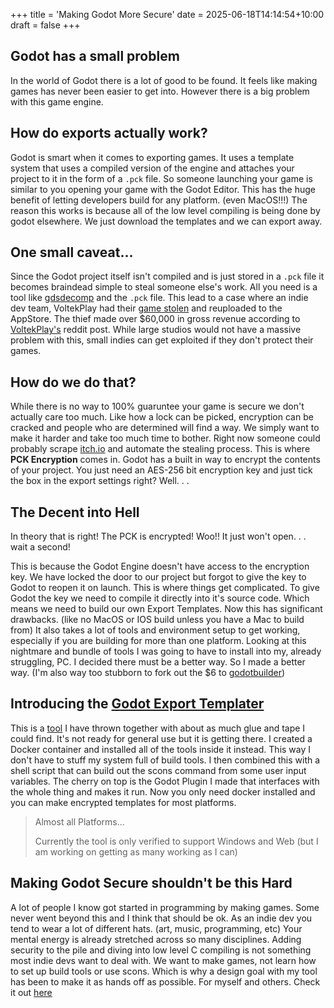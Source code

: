 +++
title = 'Making Godot More Secure'
date = 2025-06-18T14:14:54+10:00
draft = false
+++

## Godot has a small problem
In the world of Godot there is a lot of good to be found. It feels like making games has never been easier to get into. However there is a big problem with this game engine.

## How do exports actually work?
Godot is smart when it comes to exporting games. It uses a template system that uses a compiled version of the engine and attaches your project to it in the form of a `.pck` file. So someone launching your game is similar to you opening your game with the Godot Editor. This has the huge benefit of letting developers build for any platform. (even MacOS!!!) The reason this works is because all of the low level compiling is being done by godot elsewhere. We just download the templates and we can export away.

## One small caveat...
Since the Godot project itself isn't compiled and is just stored in a `.pck` file it becomes braindead simple to steal someone else's work. All you need is a tool like [gdsdecomp](https://github.com/GDRETools/gdsdecomp) and the `.pck` file. This lead to a case where an indie dev team, VoltekPlay had their [game stolen](https://youtu.be/3bCJ7BieUss) and reuploaded to the AppStore. The thief made over $60,000 in gross revenue according to [VoltekPlay's](https://www.reddit.com/r/godot/comments/1je90av/how_to_protect_your_godot_game_from_being_stolen/) reddit post. While large studios would not have a massive problem with this, small indies can get exploited if they don't protect their games.

## How do we do that?
While there is no way to 100% guaruntee your game is secure we don't actually care too much. Like how a lock can be picked, encryption can be cracked and people who are determined will find a way. We simply want to make it harder and take too much time to bother. Right now someone could probably scrape [itch.io](https://itch.io/) and automate the stealing process. This is where **PCK Encryption** comes in. Godot has a built in way to encrypt the contents of your project. You just need an AES-256 bit encryption key and just tick the box in the export settings right? Well. . .

## The Decent into Hell
In theory that is right! The PCK is encrypted! Woo!! It just won't open. . . wait a second!

This is because the Godot Engine doesn't have access to the encryption key. We have locked the door to our project but forgot to give the key to Godot to reopen it on launch. This is where things get complicated. To give Godot the key we need to compile it directly into it's source code. Which means we need to build our own Export Templates. Now this has significant drawbacks. (like no MacOS or IOS build unless you have a Mac to build from) It also takes a lot of tools and environment setup to get working, especially if you are building for more than one platform. Looking at this nightmare and bundle of tools I was going to have to install into my, already struggling, PC. I decided there must be a better way. So I made a better way. (I'm also way too stubborn to fork out the $6 to [godotbuilder](https://www.godotbuilder.com/))

## Introducing the [Godot Export Templater](https://github.com/Precipire/Godot-Export-Templater)
This is a [tool](https://github.com/Precipire/Godot-Export-Templater) I have thrown together with about as much glue and tape I could find. It's not ready for general use but it is getting there. I created a Docker container and installed all of the tools inside it instead. This way I don't have to stuff my system full of build tools. I then combined this with a shell script that can build out the scons command from some user input variables. The cherry on top is the Godot Plugin I made that interfaces with the whole thing and makes it run. Now you only need docker installed and you can make encrypted templates for most platforms. 

> Almost all Platforms...
>
> Currently the tool is only verified to support Windows and Web (but I am working on getting as many working as I can)

## Making Godot Secure shouldn't be this Hard
A lot of people I know got started in programming by making games. Some never went beyond this and I think that should be ok. As an indie dev you tend to wear a lot of different hats. (art, music, programming, etc) Your mental energy is already stretched across so many disciplines. Adding security to the pile and diving into low level C compiling is not something most indie devs want to deal with. We want to make games, not learn how to set up build tools or use scons. Which is why a design goal with my tool has been to make it as hands off as possible. For myself and others. Check it out [here](https://github.com/Precipire/Godot-Export-Templater)